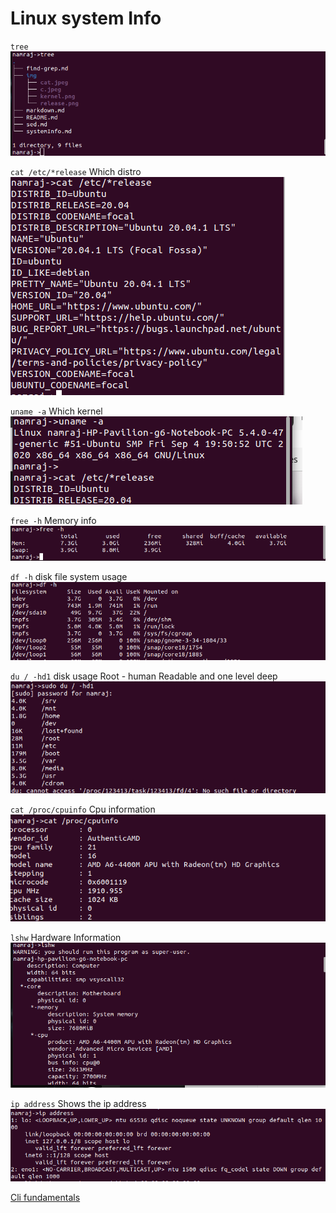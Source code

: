# Linux system Info
`tree`
![](./img/tree.png)

`cat /etc/*release` Which distro  
![](./img/release.png)

`uname -a`  Which kernel 
![](./img/kernel.png)

`free -h`  Memory info
![](./img/freeMemory.png)

`df -h`  disk file system usage
![](./img/filesystemUsage.png)

`du / -hd1` disk usage Root - human Readable and one level deep
![](./img/diskUsage.png)

`cat /proc/cpuinfo`  Cpu information
![](./img/cpuinfo.png)

`lshw` Hardware Information
![](./img/listHardware.png)

`ip address` Shows the ip address
![](./img/ipAddress.png)


[Cli fundamentals](https://github.com/Namrajp/cli-fundamentals)
